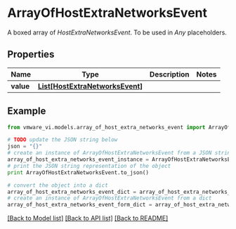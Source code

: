 # ArrayOfHostExtraNetworksEvent

A boxed array of *HostExtraNetworksEvent*. To be used in *Any* placeholders. 

## Properties
Name | Type | Description | Notes
------------ | ------------- | ------------- | -------------
**value** | [**List[HostExtraNetworksEvent]**](HostExtraNetworksEvent.md) |  | 

## Example

```python
from vmware_vi.models.array_of_host_extra_networks_event import ArrayOfHostExtraNetworksEvent

# TODO update the JSON string below
json = "{}"
# create an instance of ArrayOfHostExtraNetworksEvent from a JSON string
array_of_host_extra_networks_event_instance = ArrayOfHostExtraNetworksEvent.from_json(json)
# print the JSON string representation of the object
print ArrayOfHostExtraNetworksEvent.to_json()

# convert the object into a dict
array_of_host_extra_networks_event_dict = array_of_host_extra_networks_event_instance.to_dict()
# create an instance of ArrayOfHostExtraNetworksEvent from a dict
array_of_host_extra_networks_event_form_dict = array_of_host_extra_networks_event.from_dict(array_of_host_extra_networks_event_dict)
```
[[Back to Model list]](../README.md#documentation-for-models) [[Back to API list]](../README.md#documentation-for-api-endpoints) [[Back to README]](../README.md)


